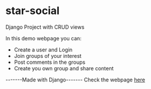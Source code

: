 # star-social
Django Project with CRUD views

In this demo webpage you can:
- Create a user and Login
- Join groups of your interest
- Post comments in the groups
- Create you own group and share content

-------Made with Django-------
Check the webpage [here](http://kitus.eu.pythonanywhere.com/)
